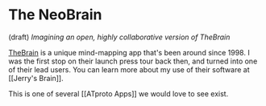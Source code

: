 # The NeoBrain 
(draft) 
*Imagining an open, highly collaborative version of TheBrain* 

[TheBrain](http://www.thebrain.com) is a unique mind-mapping app that's been around since 1998. I was the first stop on their launch press tour back then, and turned into one of their lead users. You can learn more about my use of their software at [[Jerry's Brain]]. 

This is one of several [[ATproto Apps]] we would love to see exist. 
